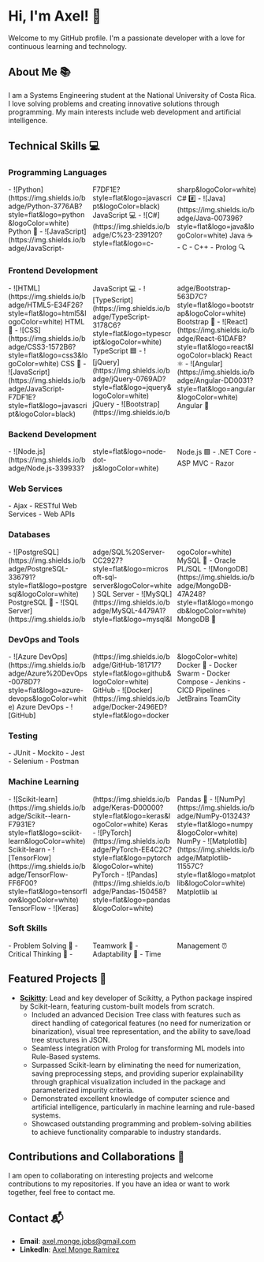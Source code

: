 # Hi, I'm Axel! 👋

Welcome to my GitHub profile. I'm a passionate developer with a love for continuous learning and technology.

## About Me 📚

I am a Systems Engineering student at the National University of Costa Rica. I love solving problems and creating innovative solutions through programming. My main interests include web development and artificial intelligence.

## Technical Skills 💻

### Programming Languages
<div style="column-count: 3; column-gap: 10px;">
- ![Python](https://img.shields.io/badge/Python-3776AB?style=flat&logo=python&logoColor=white) Python 🐍
- ![JavaScript](https://img.shields.io/badge/JavaScript-F7DF1E?style=flat&logo=javascript&logoColor=black) JavaScript 💻
- ![C#](https://img.shields.io/badge/C%23-239120?style=flat&logo=c-sharp&logoColor=white) C# #️⃣
- ![Java](https://img.shields.io/badge/Java-007396?style=flat&logo=java&logoColor=white) Java ☕
- C
- C++
- Prolog 🔍
</div>

### Frontend Development
<div style="column-count: 3; column-gap: 10px;">
- ![HTML](https://img.shields.io/badge/HTML5-E34F26?style=flat&logo=html5&logoColor=white) HTML 📝
- ![CSS](https://img.shields.io/badge/CSS3-1572B6?style=flat&logo=css3&logoColor=white) CSS 🎨
- ![JavaScript](https://img.shields.io/badge/JavaScript-F7DF1E?style=flat&logo=javascript&logoColor=black) JavaScript 💻
- ![TypeScript](https://img.shields.io/badge/TypeScript-3178C6?style=flat&logo=typescript&logoColor=white) TypeScript 🟦
- ![jQuery](https://img.shields.io/badge/jQuery-0769AD?style=flat&logo=jquery&logoColor=white) jQuery
- ![Bootstrap](https://img.shields.io/badge/Bootstrap-563D7C?style=flat&logo=bootstrap&logoColor=white) Bootstrap 👢
- ![React](https://img.shields.io/badge/React-61DAFB?style=flat&logo=react&logoColor=black) React ⚛️
- ![Angular](https://img.shields.io/badge/Angular-DD0031?style=flat&logo=angular&logoColor=white) Angular 📐
</div>

### Backend Development
<div style="column-count: 3; column-gap: 10px;">
- ![Node.js](https://img.shields.io/badge/Node.js-339933?style=flat&logo=node-dot-js&logoColor=white) Node.js 🟩
- .NET Core
- ASP MVC
- Razor
</div>

### Web Services
<div style="column-count: 3; column-gap: 10px;">
- Ajax
- RESTful Web Services
- Web APIs
</div>

### Databases
<div style="column-count: 3; column-gap: 10px;">
- ![PostgreSQL](https://img.shields.io/badge/PostgreSQL-336791?style=flat&logo=postgresql&logoColor=white) PostgreSQL 🐘
- ![SQL Server](https://img.shields.io/badge/SQL%20Server-CC2927?style=flat&logo=microsoft-sql-server&logoColor=white) SQL Server
- ![MySQL](https://img.shields.io/badge/MySQL-4479A1?style=flat&logo=mysql&logoColor=white) MySQL 🐬
- Oracle PL/SQL
- ![MongoDB](https://img.shields.io/badge/MongoDB-47A248?style=flat&logo=mongodb&logoColor=white) MongoDB 🍃
</div>

### DevOps and Tools
<div style="column-count: 3; column-gap: 10px;">
- ![Azure DevOps](https://img.shields.io/badge/Azure%20DevOps-0078D7?style=flat&logo=azure-devops&logoColor=white) Azure DevOps
- ![GitHub](https://img.shields.io/badge/GitHub-181717?style=flat&logo=github&logoColor=white) GitHub
- ![Docker](https://img.shields.io/badge/Docker-2496ED?style=flat&logo=docker&logoColor=white) Docker 🐳
- Docker Swarm
- Docker Compose
- Jenkins
- CICD Pipelines
- JetBrains TeamCity
</div>

### Testing
<div style="column-count: 3; column-gap: 10px;">
- JUnit
- Mockito
- Jest
- Selenium
- Postman
</div>

### Machine Learning
<div style="column-count: 3; column-gap: 10px;">
- ![Scikit-learn](https://img.shields.io/badge/Scikit--learn-F7931E?style=flat&logo=scikit-learn&logoColor=white) Scikit-learn
- ![TensorFlow](https://img.shields.io/badge/TensorFlow-FF6F00?style=flat&logo=tensorflow&logoColor=white) TensorFlow
- ![Keras](https://img.shields.io/badge/Keras-D00000?style=flat&logo=keras&logoColor=white) Keras
- ![PyTorch](https://img.shields.io/badge/PyTorch-EE4C2C?style=flat&logo=pytorch&logoColor=white) PyTorch
- ![Pandas](https://img.shields.io/badge/Pandas-150458?style=flat&logo=pandas&logoColor=white) Pandas 🐼
- ![NumPy](https://img.shields.io/badge/NumPy-013243?style=flat&logo=numpy&logoColor=white) NumPy
- ![Matplotlib](https://img.shields.io/badge/Matplotlib-11557C?style=flat&logo=matplotlib&logoColor=white) Matplotlib 📊
</div>

### Soft Skills
<div style="column-count: 3; column-gap: 10px;">
- Problem Solving 🧩
- Critical Thinking 🧠
- Teamwork 🤝
- Adaptability 🔄
- Time Management ⏰
</div>

## Featured Projects 🌟

- [**Scikitty**](https://github.com/AxelMonge/Public-Scikitty): Lead and key developer of Scikitty, a Python package inspired by Scikit-learn, featuring custom-built models from scratch.
  - Included an advanced Decision Tree class with features such as direct handling of categorical features (no need for numerization or binarization), visual tree representation, and the ability to save/load tree structures in JSON.
  - Seamless integration with Prolog for transforming ML models into Rule-Based systems.
  - Surpassed Scikit-learn by eliminating the need for numerization, saving preprocessing steps, and providing superior explainability through graphical visualization included in the package and parameterized impurity criteria.
  - Demonstrated excellent knowledge of computer science and artificial intelligence, particularly in machine learning and rule-based systems.
  - Showcased outstanding programming and problem-solving abilities to achieve functionality comparable to industry standards.

## Contributions and Collaborations 🤝

I am open to collaborating on interesting projects and welcome contributions to my repositories. If you have an idea or want to work together, feel free to contact me.

## Contact 📬

- **Email**: [axel.monge.jobs@gmail.com](mailto:axel.monge.jobs@gmail.com)
- **LinkedIn**: [Axel Monge Ramírez](https://www.linkedin.com/in/axel-monge-ramirez/)
